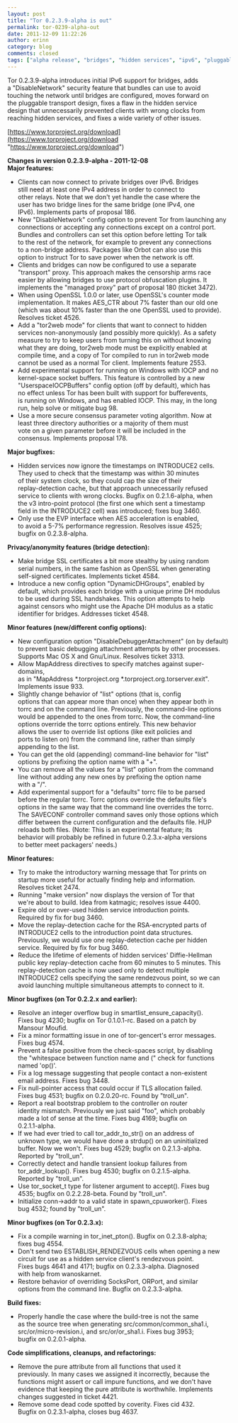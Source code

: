 ```yaml
---
layout: post
title: "Tor 0.2.3.9-alpha is out"
permalink: tor-0239-alpha-out
date: 2011-12-09 11:22:26
author: erinn
category: blog
comments: closed
tags: ["alpha release", "bridges", "hidden services", "ipv6", "pluggable transports", "tor"]
---
```


Tor 0.2.3.9-alpha introduces initial IPv6 support for bridges, adds  
 a "DisableNetwork" security feature that bundles can use to avoid  
 touching the network until bridges are configured, moves forward on  
 the pluggable transport design, fixes a flaw in the hidden service  
 design that unnecessarily prevented clients with wrong clocks from  
 reaching hidden services, and fixes a wide variety of other issues.

[https://www.torproject.org/download](https://www.torproject.org/download "https://www.torproject.org/download")

**Changes in version 0.2.3.9-alpha - 2011-12-08**  
 **Major features:**

-   Clients can now connect to private bridges over IPv6. Bridges  
     still need at least one IPv4 address in order to connect to  
     other relays. Note that we don't yet handle the case where the  
     user has two bridge lines for the same bridge (one IPv4, one  
     IPv6). Implements parts of proposal 186.
-   New "DisableNetwork" config option to prevent Tor from launching any  
     connections or accepting any connections except on a control port.  
     Bundles and controllers can set this option before letting Tor talk  
     to the rest of the network, for example to prevent any connections  
     to a non-bridge address. Packages like Orbot can also use this  
     option to instruct Tor to save power when the network is off.
-   Clients and bridges can now be configured to use a separate  
     "transport" proxy. This approach makes the censorship arms race  
     easier by allowing bridges to use protocol obfuscation plugins. It  
     implements the "managed proxy" part of proposal 180 (ticket 3472).
-   When using OpenSSL 1.0.0 or later, use OpenSSL's counter mode  
     implementation. It makes AES\_CTR about 7% faster than our old one  
     (which was about 10% faster than the one OpenSSL used to provide).  
     Resolves ticket 4526.
-   Add a "tor2web mode" for clients that want to connect to hidden  
     services non-anonymously (and possibly more quickly). As a safety  
     measure to try to keep users from turning this on without knowing  
     what they are doing, tor2web mode must be explicitly enabled at  
     compile time, and a copy of Tor compiled to run in tor2web mode  
     cannot be used as a normal Tor client. Implements feature 2553.
-   Add experimental support for running on Windows with IOCP and no  
     kernel-space socket buffers. This feature is controlled by a new  
     "UserspaceIOCPBuffers" config option (off by default), which has  
     no effect unless Tor has been built with support for bufferevents,  
     is running on Windows, and has enabled IOCP. This may, in the long  
     run, help solve or mitigate bug 98.
-   Use a more secure consensus parameter voting algorithm. Now at  
     least three directory authorities or a majority of them must  
     vote on a given parameter before it will be included in the  
     consensus. Implements proposal 178.

**Major bugfixes:**

-   Hidden services now ignore the timestamps on INTRODUCE2 cells.  
     They used to check that the timestamp was within 30 minutes  
     of their system clock, so they could cap the size of their  
     replay-detection cache, but that approach unnecessarily refused  
     service to clients with wrong clocks. Bugfix on 0.2.1.6-alpha, when  
     the v3 intro-point protocol (the first one which sent a timestamp  
     field in the INTRODUCE2 cell) was introduced; fixes bug 3460.
-   Only use the EVP interface when AES acceleration is enabled,  
     to avoid a 5-7% performance regression. Resolves issue 4525;  
     bugfix on 0.2.3.8-alpha.

**Privacy/anonymity features (bridge detection):**

-   Make bridge SSL certificates a bit more stealthy by using random  
     serial numbers, in the same fashion as OpenSSL when generating  
     self-signed certificates. Implements ticket 4584.
-   Introduce a new config option "DynamicDHGroups", enabled by  
     default, which provides each bridge with a unique prime DH modulus  
     to be used during SSL handshakes. This option attempts to help  
     against censors who might use the Apache DH modulus as a static  
     identifier for bridges. Addresses ticket 4548.

**Minor features (new/different config options):**

-   New configuration option "DisableDebuggerAttachment" (on by default)  
     to prevent basic debugging attachment attempts by other processes.  
     Supports Mac OS X and Gnu/Linux. Resolves ticket 3313.
-   Allow MapAddress directives to specify matches against super-domains,  
     as in "MapAddress \*.torproject.org \*.torproject.org.torserver.exit".  
     Implements issue 933.
-   Slightly change behavior of "list" options (that is, config  
     options that can appear more than once) when they appear both in  
     torrc and on the command line. Previously, the command-line options  
     would be appended to the ones from torrc. Now, the command-line  
     options override the torrc options entirely. This new behavior  
     allows the user to override list options (like exit policies and  
     ports to listen on) from the command line, rather than simply  
     appending to the list.
-   You can get the old (appending) command-line behavior for "list"  
     options by prefixing the option name with a "+".
-   You can remove all the values for a "list" option from the command  
     line without adding any new ones by prefixing the option name  
     with a "/".
-   Add experimental support for a "defaults" torrc file to be parsed  
     before the regular torrc. Torrc options override the defaults file's  
     options in the same way that the command line overrides the torrc.  
     The SAVECONF controller command saves only those options which  
     differ between the current configuration and the defaults file. HUP  
     reloads both files. (Note: This is an experimental feature; its  
     behavior will probably be refined in future 0.2.3.x-alpha versions  
     to better meet packagers' needs.)

**Minor features:**

-   Try to make the introductory warning message that Tor prints on  
     startup more useful for actually finding help and information.  
     Resolves ticket 2474.
-   Running "make version" now displays the version of Tor that  
     we're about to build. Idea from katmagic; resolves issue 4400.
-   Expire old or over-used hidden service introduction points.  
     Required by fix for bug 3460.
-   Move the replay-detection cache for the RSA-encrypted parts of  
     INTRODUCE2 cells to the introduction point data structures.  
     Previously, we would use one replay-detection cache per hidden  
     service. Required by fix for bug 3460.
-   Reduce the lifetime of elements of hidden services' Diffie-Hellman  
     public key replay-detection cache from 60 minutes to 5 minutes. This  
     replay-detection cache is now used only to detect multiple  
     INTRODUCE2 cells specifying the same rendezvous point, so we can  
     avoid launching multiple simultaneous attempts to connect to it.

**Minor bugfixes (on Tor 0.2.2.x and earlier):**

-   Resolve an integer overflow bug in smartlist\_ensure\_capacity().  
     Fixes bug 4230; bugfix on Tor 0.1.0.1-rc. Based on a patch by  
     Mansour Moufid.
-   Fix a minor formatting issue in one of tor-gencert's error messages.  
     Fixes bug 4574.
-   Prevent a false positive from the check-spaces script, by disabling  
     the "whitespace between function name and (" check for functions  
     named 'op()'.
-   Fix a log message suggesting that people contact a non-existent  
     email address. Fixes bug 3448.
-   Fix null-pointer access that could occur if TLS allocation failed.  
     Fixes bug 4531; bugfix on 0.2.0.20-rc. Found by "troll\_un".
-   Report a real bootstrap problem to the controller on router  
     identity mismatch. Previously we just said "foo", which probably  
     made a lot of sense at the time. Fixes bug 4169; bugfix on  
     0.2.1.1-alpha.
-   If we had ever tried to call tor\_addr\_to\_str() on an address of  
     unknown type, we would have done a strdup() on an uninitialized  
     buffer. Now we won't. Fixes bug 4529; bugfix on 0.2.1.3-alpha.  
     Reported by "troll\_un".
-   Correctly detect and handle transient lookup failures from  
     tor\_addr\_lookup(). Fixes bug 4530; bugfix on 0.2.1.5-alpha.  
     Reported by "troll\_un".
-   Use tor\_socket\_t type for listener argument to accept(). Fixes bug  
     4535; bugfix on 0.2.2.28-beta. Found by "troll\_un".
-   Initialize conn-\>addr to a valid state in spawn\_cpuworker(). Fixes  
     bug 4532; found by "troll\_un".

**Minor bugfixes (on Tor 0.2.3.x):**

-   Fix a compile warning in tor\_inet\_pton(). Bugfix on 0.2.3.8-alpha;  
     fixes bug 4554.
-   Don't send two ESTABLISH\_RENDEZVOUS cells when opening a new  
     circuit for use as a hidden service client's rendezvous point.  
     Fixes bugs 4641 and 4171; bugfix on 0.2.3.3-alpha. Diagnosed  
     with help from wanoskarnet.
-   Restore behavior of overriding SocksPort, ORPort, and similar  
     options from the command line. Bugfix on 0.2.3.3-alpha.

**Build fixes:**

-   Properly handle the case where the build-tree is not the same  
     as the source tree when generating src/common/common\_sha1.i,  
     src/or/micro-revision.i, and src/or/or\_sha1.i. Fixes bug 3953;  
     bugfix on 0.2.0.1-alpha.

**Code simplifications, cleanups, and refactorings:**

-   Remove the pure attribute from all functions that used it  
     previously. In many cases we assigned it incorrectly, because the  
     functions might assert or call impure functions, and we don't have  
     evidence that keeping the pure attribute is worthwhile. Implements  
     changes suggested in ticket 4421.
-   Remove some dead code spotted by coverity. Fixes cid 432.  
     Bugfix on 0.2.3.1-alpha, closes bug 4637.

